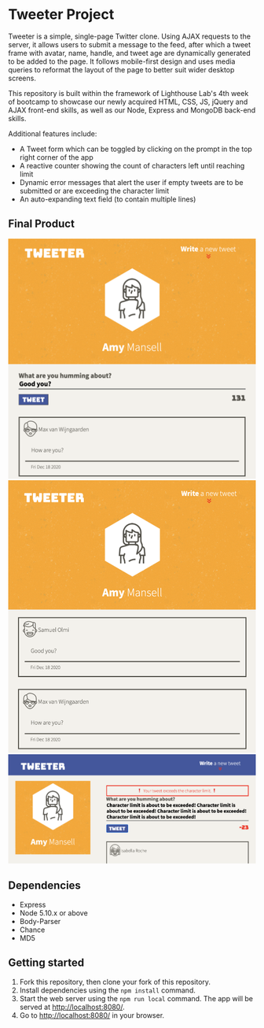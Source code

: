 # Tweeter Project

Tweeter is a simple, single-page Twitter clone. Using AJAX requests to the server, it allows users to submit a message to the feed, after which a tweet frame with avatar, name, handle, and tweet age are dynamically generated to be added to the page. It follows mobile-first design and uses media queries to reformat the layout of the page to better suit wider desktop screens.

This repository is built within the framework of Lighthouse Lab's 4th week of bootcamp to showcase our newly acquired HTML, CSS, JS, jQuery and AJAX front-end skills, as well as our Node, Express and MongoDB back-end skills.

Additional features include:

* A Tweet form which can be toggled by clicking on the prompt in the top right corner of the app
* A reactive counter showing the count of characters left until reaching limit
* Dynamic error messages that alert the user if empty tweets are to be submitted or are exceeding the character limit
* An auto-expanding text field (to contain multiple lines)

## Final Product

!["Writing Tweet in Mobile - Screeshot"](https://github.com/aleksa-ai/tweeter/blob/master/public/images/Tweeter%20Screenshot%201.png)
!["Submitted Tweet - Screeshot"](https://github.com/aleksa-ai/tweeter/blob/master/public/images/Tweeter%20Screenshot%202.png)
!["Character Limit Exceeded in Desktop - Screeshot"](https://github.com/aleksa-ai/tweeter/blob/master/public/images/Tweeter%20Screenshot%203.png)

## Dependencies

- Express
- Node 5.10.x or above
- Body-Parser
- Chance
- MD5

## Getting started

1. Fork this repository, then clone your fork of this repository.
2. Install dependencies using the `npm install` command.
3. Start the web server using the `npm run local` command. The app will be served at <http://localhost:8080/>.
4. Go to <http://localhost:8080/> in your browser.
